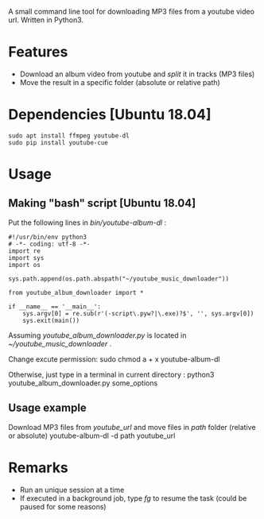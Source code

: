 A small command line tool for downloading MP3 files from a youtube video url. Written in Python3.

# Features
+ Download an album video from youtube and *split* it in tracks (MP3 files)
+ Move the result in a specific folder (absolute or relative path)

# Dependencies [Ubuntu 18.04]
    sudo apt install ffmpeg youtube-dl
    sudo pip install youtube-cue

# Usage
## Making "bash" script [Ubuntu 18.04]

Put the following lines in *bin/youtube-album-dl* :

    #!/usr/bin/env python3
    # -*- coding: utf-8 -*-
    import re
    import sys
    import os
    
    sys.path.append(os.path.abspath("~/youtube_music_downloader"))
    
    from youtube_album_downloader import *
    
    if __name__ == '__main__':
        sys.argv[0] = re.sub(r'(-script\.pyw?|\.exe)?$', '', sys.argv[0])
        sys.exit(main())

Assuming *youtube_album_downloader.py* is located in *~/youtube_music_downloader* .

Change excute permission:
    sudo chmod a + x youtube-album-dl

Otherwise, just type in a terminal in current directory :
    python3 youtube_album_downloader.py some_options

## Usage example

Download MP3 files from *youtube_url* and move files in *path* folder (relative or absolute)
    youtube-album-dl -d path youtube_url

# Remarks
+ Run an unique session at a time
+ If executed in a background job, type *fg* to resume the task (could be paused for some reasons)
